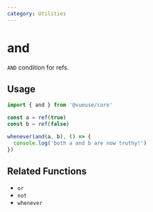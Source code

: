 ```yaml
---
category: Utilities
---
```


# and

`AND` condition for refs.

## Usage

```ts
import { and } from '@vueuse/core'

const a = ref(true)
const b = ref(false)

whenever(and(a, b), () => {
  console.log('both a and b are now truthy!')
})
```

## Related Functions

- `or`
- `not`
- `whenever`
